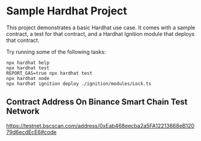 # Sample Hardhat Project

This project demonstrates a basic Hardhat use case. It comes with a sample contract, a test for that contract, and a Hardhat Ignition module that deploys that contract.

Try running some of the following tasks:

```shell
npx hardhat help
npx hardhat test
REPORT_GAS=true npx hardhat test
npx hardhat node
npx hardhat ignition deploy ./ignition/modules/Lock.ts
```

## Contract Address On Binance Smart Chain Test Network
https://testnet.bscscan.com/address/0xEab468eecba2a5FA12213668eB12079d6ecdEcE6#code
